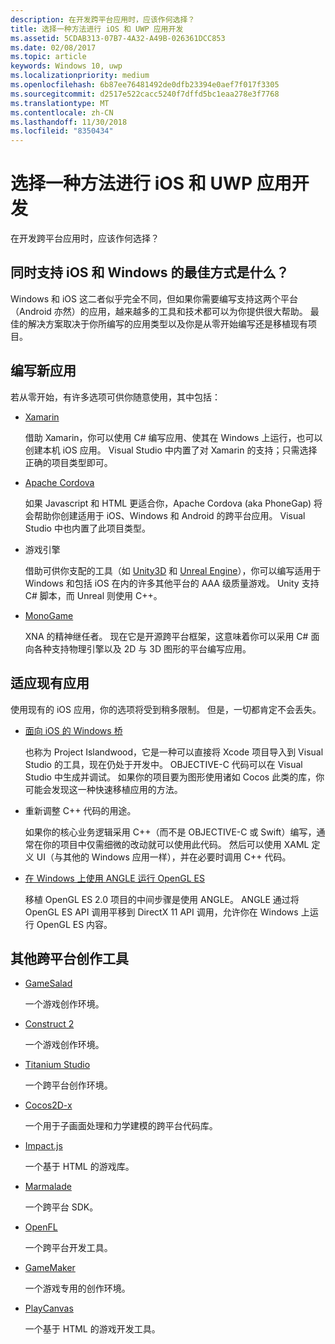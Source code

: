 ```yaml
---
description: 在开发跨平台应用时，应该作何选择？
title: 选择一种方法进行 iOS 和 UWP 应用开发
ms.assetid: 5CDAB313-07B7-4A32-A49B-026361DCC853
ms.date: 02/08/2017
ms.topic: article
keywords: Windows 10, uwp
ms.localizationpriority: medium
ms.openlocfilehash: 6b87ee76481492de0dfb23394e0aef7f017f3305
ms.sourcegitcommit: d2517e522cacc5240f7dffd5bc1eaa278e3f7768
ms.translationtype: MT
ms.contentlocale: zh-CN
ms.lasthandoff: 11/30/2018
ms.locfileid: "8350434"
---
```

# <a name="selecting-an-approach-to-ios-and-uwp-app-development"></a>选择一种方法进行 iOS 和 UWP 应用开发


在开发跨平台应用时，应该作何选择？

## <a name="whats-the-best-way-to-support-both-ios-and-windows"></a>同时支持 iOS 和 Windows 的最佳方式是什么？

Windows 和 iOS 这二者似乎完全不同，但如果你需要编写支持这两个平台（Android 亦然）的应用，越来越多的工具和技术都可以为你提供很大帮助。 最佳的解决方案取决于你所编写的应用类型以及你是从零开始编写还是移植现有项目。

## <a name="writing-a-new-app"></a>编写新应用

若从零开始，有许多选项可供你随意使用，其中包括：

-   [Xamarin](http://go.microsoft.com/fwlink/p/?LinkID=320484)

    借助 Xamarin，你可以使用 C# 编写应用、使其在 Windows 上运行，也可以创建本机 iOS 应用。 Visual Studio 中内置了对 Xamarin 的支持；只需选择正确的项目类型即可。

-   [Apache Cordova](http://go.microsoft.com/fwlink/p/?LinkID=400439)

    如果 Javascript 和 HTML 更适合你，Apache Cordova (aka PhoneGap) 将会帮助你创建适用于 iOS、Windows 和 Android 的跨平台应用。 Visual Studio 中也内置了此项目类型。

-   游戏引擎

    借助可供你支配的工具（如 [Unity3D](http://go.microsoft.com/fwlink/p/?LinkID=320479) 和 [Unreal Engine](http://go.microsoft.com/fwlink/p/?LinkID=394062)），你可以编写适用于 Windows 和包括 iOS 在内的许多其他平台的 AAA 级质量游戏。 Unity 支持 C# 脚本，而 Unreal 则使用 C++。

-   [MonoGame](http://go.microsoft.com/fwlink/p/?LinkID=320483)

    XNA 的精神继任者。 现在它是开源跨平台框架，这意味着你可以采用 C# 面向各种支持物理引擎以及 2D 与 3D 图形的平台编写应用。

## <a name="adapting-an-existing-app"></a>适应现有应用

使用现有的 iOS 应用，你的选项将受到稍多限制。 但是，一切都肯定不会丢失。

-   [面向 iOS 的 Windows 桥](https://go.microsoft.com/fwlink/p/?LinkId=619014)

    也称为 Project Islandwood，它是一种可以直接将 Xcode 项目导入到 Visual Studio 的工具，现在仍处于开发中。 OBJECTIVE-C 代码可以在 Visual Studio 中生成并调试。 如果你的项目要为图形使用诸如 Cocos 此类的库，你可能会发现这一种快速移植应用的方法。

-   重新调整 C++ 代码的用途。

    如果你的核心业务逻辑采用 C++（而不是 OBJECTIVE-C 或 Swift）编写，通常在你的项目中仅需细微的改动就可以使用此代码。 然后可以使用 XAML 定义 UI（与其他的 Windows 应用一样），并在必要时调用 C++ 代码。

-   [在 Windows 上使用 ANGLE 运行 OpenGL ES](http://go.microsoft.com/fwlink/p/?linkid=618387)

    移植 OpenGL ES 2.0 项目的中间步骤是使用 ANGLE。 ANGLE 通过将 OpenGL ES API 调用平移到 DirectX 11 API 调用，允许你在 Windows 上运行 OpenGL ES 内容。

## <a name="other-cross-platform-authoring-tools"></a>其他跨平台创作工具

-   [GameSalad](http://go.microsoft.com/fwlink/p/?LinkID=320480)

    一个游戏创作环境。

-   [Construct 2]( http://go.microsoft.com/fwlink/p/?LinkID=320481)

    一个游戏创作环境。

-   [Titanium Studio](http://go.microsoft.com/fwlink/p/?LinkID=320482)

    一个跨平台创作环境。

-   [Cocos2D-x](http://go.microsoft.com/fwlink/p/?LinkID=320485)

    一个用于子画面处理和力学建模的跨平台代码库。

-   [Impact.js](http://go.microsoft.com/fwlink/p/?LinkID=320486)

    一个基于 HTML 的游戏库。

-   [Marmalade](http://go.microsoft.com/fwlink/p/?LinkID=320487)

    一个跨平台 SDK。

-   [OpenFL](http://go.microsoft.com/fwlink/p/?LinkID=320488)

    一个跨平台开发工具。

-   [GameMaker](http://go.microsoft.com/fwlink/p/?LinkID=320490)

    一个游戏专用的创作环境。

-   [PlayCanvas](http://go.microsoft.com/fwlink/p/?LinkID=394061)

    一个基于 HTML 的游戏开发工具。

